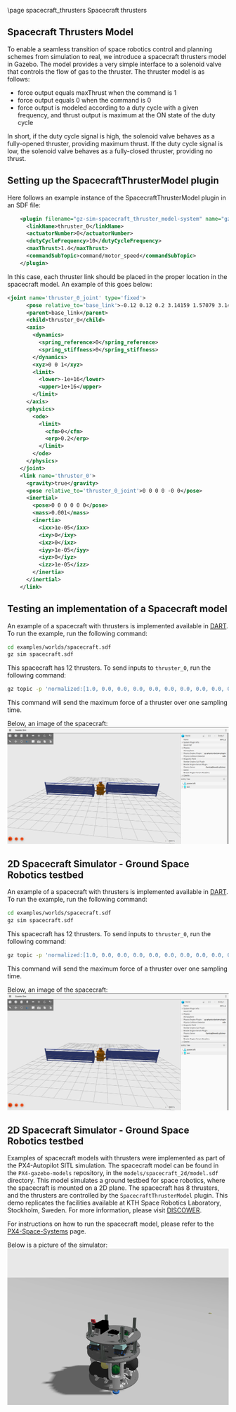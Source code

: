 \page spacecraft_thrusters Spacecraft thrusters

## Spacecraft Thrusters Model

To enable a seamless transition of space robotics control and planning schemes from simulation to real, we introduce
a spacecraft thrusters model in Gazebo. The model provides a very simple interface to a solenoid valve that controls
the flow of gas to the thruster. The thruster model is as follows:

- force output equals maxThrust when the command is 1
- force output equals 0 when the command is 0
- force output is modeled according to a duty cycle with a given frequency, and thrust output is maximum at the ON state of the duty cycle

In short, if the duty cycle signal is high, the solenoid valve behaves as a fully-opened thruster, providing maximum thrust.
If the duty cycle signal is low, the solenoid valve behaves as a fully-closed thruster, providing no thrust.

## Setting up the SpacecraftThrusterModel plugin

Here follows an example instance of the SpacecraftThrusterModel plugin in an SDF file:
```xml
    <plugin filename="gz-sim-spacecraft_thruster_model-system" name="gz::sim::systems::SpacecraftThrusterModel">
      <linkName>thruster_0</linkName>
      <actuatorNumber>0</actuatorNumber>
      <dutyCycleFrequency>10</dutyCycleFrequency>
      <maxThrust>1.4</maxThrust>
      <commandSubTopic>command/motor_speed</commandSubTopic>
    </plugin>
```

In this case, each thruster link should be placed in the proper location in the spacecraft model.
An example of this goes below:
```xml
<joint name='thruster_0_joint' type='fixed'>
      <pose relative_to='base_link'>-0.12 0.12 0.2 3.14159 1.57079 3.14159</pose>
      <parent>base_link</parent>
      <child>thruster_0</child>
      <axis>
        <dynamics>
          <spring_reference>0</spring_reference>
          <spring_stiffness>0</spring_stiffness>
        </dynamics>
        <xyz>0 0 1</xyz>
        <limit>
          <lower>-1e+16</lower>
          <upper>1e+16</upper>
        </limit>
      </axis>
      <physics>
        <ode>
          <limit>
            <cfm>0</cfm>
            <erp>0.2</erp>
          </limit>
        </ode>
      </physics>
    </joint>
    <link name='thruster_0'>
      <gravity>true</gravity>
      <pose relative_to='thruster_0_joint'>0 0 0 0 -0 0</pose>
      <inertial>
        <pose>0 0 0 0 0 0</pose>
        <mass>0.001</mass>
        <inertia>
          <ixx>1e-05</ixx>
          <ixy>0</ixy>
          <ixz>0</ixz>
          <iyy>1e-05</iyy>
          <iyz>0</iyz>
          <izz>1e-05</izz>
        </inertia>
      </inertial>
    </link>
```

## Testing an implementation of a Spacecraft model
An example of a spacecraft with thrusters is implemented available in [DART](https://app.gazebosim.org/proque/fuel/models/dart). To run the example, run the following command:
```bash
cd examples/worlds/spacecraft.sdf
gz sim spacecraft.sdf
```

This spacecraft has 12 thrusters. To send inputs to `thruster_0`, run the following command:
```bash
gz topic -p 'normalized:[1.0, 0.0, 0.0, 0.0, 0.0, 0.0, 0.0, 0.0, 0.0, 0.0, 0.0, 0.0]' -t /dart/command/motor_speed --msgtype gz.msgs.Actuators
```

This command will send the maximum force of a thruster over one sampling time.

Below, an image of the spacecraft:
![Spacecraft](./files/spacecraft/dart.png)

## 2D Spacecraft Simulator - Ground Space Robotics testbed

An example of a spacecraft with thrusters is implemented available in [DART](https://app.gazebosim.org/proque/fuel/models/dart). To run the example, run the following command:
```bash
cd examples/worlds/spacecraft.sdf
gz sim spacecraft.sdf
```

This spacecraft has 12 thrusters. To send inputs to `thruster_0`, run the following command:
```bash
gz topic -p 'normalized:[1.0, 0.0, 0.0, 0.0, 0.0, 0.0, 0.0, 0.0, 0.0, 0.0, 0.0, 0.0]' -t /dart/command/motor_speed --msgtype gz.msgs.Actuators
```

This command will send the maximum force of a thruster over one sampling time.

Below, an image of the spacecraft:
![Spacecraft](./files/spacecraft/dart.png)

## 2D Spacecraft Simulator - Ground Space Robotics testbed

Examples of spacecraft models with thrusters were implemented as part of the PX4-Autopilot SITL simulation.
The spacecraft model can be found in the `PX4-gazebo-models` repository, in the `models/spacecraft_2d/model.sdf` directory.
This model simulates a ground testbed for space robotics, where the spacecraft is mounted on a 2D plane. The spacecraft has 8 thrusters, and the thrusters are controlled by the `SpacecraftThrusterModel` plugin. This demo replicates the facilities available at KTH Space Robotics Laboratory, Stockholm, Sweden. For more information, please visit [DISCOWER](https://www.discower.io/).

For instructions on how to run the spacecraft model, please refer to the [PX4-Space-Systems](https://github.com/DISCOWER/PX4-Space-Systems) page.

Below is a picture of the simulator:
![Spacecraft simulator](./files/spacecraft/kth_spacecraft_simulator.png)
